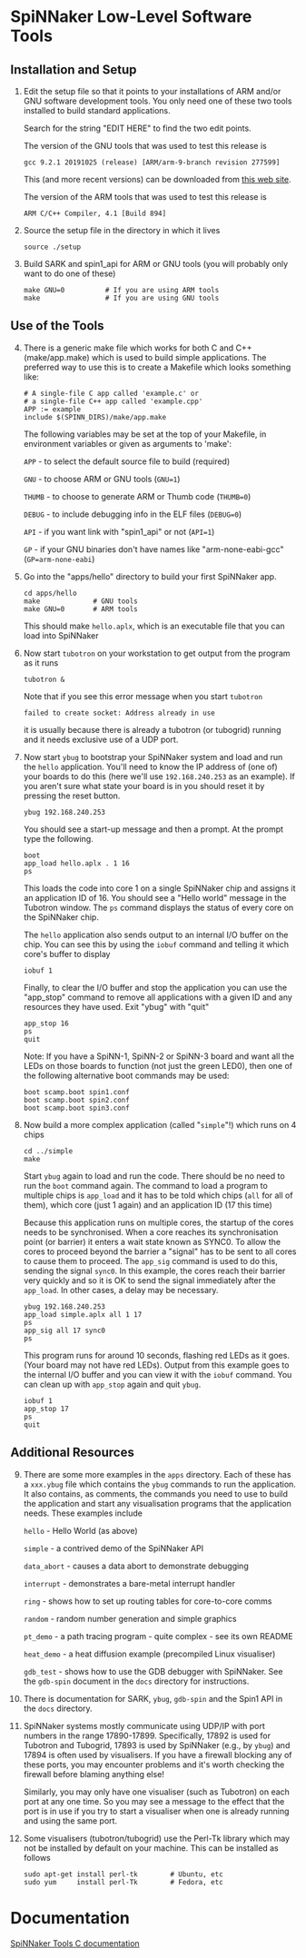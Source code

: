 
SpiNNaker Low-Level Software Tools
==================================

Installation and Setup
----------------------
 1. Edit the setup file so that it points to your installations of
    ARM and/or GNU software development tools. You only need one of
    these two tools installed to build standard applications.

    Search for the string "EDIT HERE" to find the two edit points.

    The version of the GNU tools that was used to test this release is

        gcc 9.2.1 20191025 (release) [ARM/arm-9-branch revision 277599]

    This (and more recent versions) can be downloaded from
    [this web site](https://launchpad.net/gcc-arm-embedded).

    The version of the ARM tools that was used to test this release is

        ARM C/C++ Compiler, 4.1 [Build 894]

 2. Source the setup file in the directory in which it lives

        source ./setup

 3. Build SARK and spin1_api for ARM or GNU tools
    (you will probably only want to do one of these)

        make GNU=0	        # If you are using ARM tools
        make        		# If you are using GNU tools

Use of the Tools
----------------
 4. There is a generic make file which works for both C and C++ (make/app.make)
    which is used to build simple applications. The preferred way to use this
    is to create a Makefile which looks something like:

        # A single-file C app called 'example.c' or
        # a single-file C++ app called 'example.cpp'
        APP := example
        include $(SPINN_DIRS)/make/app.make

    The following variables may be set at the top of your Makefile, in
    environment variables or given as arguments to 'make':

    `APP` - to select the default source file to build (required)

    `GNU` - to choose ARM or GNU tools (`GNU=1`)

    `THUMB` - to choose to generate ARM or Thumb code (`THUMB=0`)

    `DEBUG` - to include debugging info in the ELF files (`DEBUG=0`)

    `API` - if you want link with "spin1_api" or not (`API=1`)

    `GP` - if your GNU binaries don't have names like "arm-none-eabi-gcc"
    (`GP=arm-none-eabi`)

 5. Go into the "apps/hello" directory to build your first SpiNNaker app.

        cd apps/hello
        make             # GNU tools
        make GNU=0       # ARM tools

    This should make `hello.aplx`, which is an executable file that
    you can load into SpiNNaker

 6. Now start `tubotron` on your workstation to get output from
    the program as it runs

        tubotron &

    Note that if you see this error message when you start `tubotron`

        failed to create socket: Address already in use

    it is usually because there is already a tubotron (or tubogrid)
    running and it needs exclusive use of a UDP port.

 7. Now start `ybug` to bootstrap your SpiNNaker system and load and run
    the `hello` application. You'll need to know the IP address of (one of)
    your boards to do this (here we'll use `192.168.240.253` as an example).
    If you aren't sure what state your board is in you should reset it by
    pressing the reset button.

        ybug 192.168.240.253

    You should see a start-up message and then a prompt. At the prompt
    type the following.

        boot
        app_load hello.aplx . 1 16
        ps

    This loads the code into core 1 on a single SpiNNaker chip and
    assigns it an application ID of 16. You should see a "Hello world"
    message in the Tubotron window. The `ps` command displays the status of
    every core on the SpiNNaker chip.

    The `hello` application also sends output to an internal I/O buffer
    on the chip. You can see this by using the `iobuf` command and
    telling it which core's buffer to display

        iobuf 1

    Finally, to clear the I/O buffer and stop the application you can
    use the "app_stop" command to remove all applications with a given
    ID and any resources they have used. Exit "ybug" with "quit"

        app_stop 16
        ps
        quit

    Note: If you have a SpiNN-1, SpiNN-2 or SpiNN-3 board and want all the LEDs
    on those boards to function (not just the green LED0), then one of the
    following alternative boot commands may be used:

        boot scamp.boot spin1.conf
        boot scamp.boot spin2.conf
        boot scamp.boot spin3.conf

 8. Now build a more complex application (called "`simple`"!) which runs on
    4 chips

        cd ../simple
        make

    Start `ybug` again to load and run the code. There should be no
    need to run the `boot` command again. The command to load a program
    to multiple chips is `app_load` and it has to be told which chips
    (`all` for all of them), which core (just 1 again) and an application
    ID (17 this time)

    Because this application runs on multiple cores, the startup of the
    cores needs to be synchronised. When a core reaches its
    synchronisation point (or barrier) it enters a wait state known as
    SYNC0. To allow the cores to proceed beyond the barrier a "signal"
    has to be sent to all cores to cause them to proceed. The `app_sig`
    command is used to do this, sending the signal `sync0`. In this
    example, the cores reach their barrier very quickly and so it is
    OK to send the signal immediately after the `app_load`. In other
    cases, a delay may be necessary.

        ybug 192.168.240.253
        app_load simple.aplx all 1 17
        ps
        app_sig all 17 sync0
        ps

    This program runs for around 10 seconds, flashing red LEDs as it goes.
    (Your board may not have red LEDs). Output from this example goes to
    the internal I/O buffer and you can view it with the `iobuf` command.
    You can clean up with `app_stop` again and quit `ybug`.

        iobuf 1
        app_stop 17
        ps
        quit

Additional Resources
--------------------
9.  There are some more examples in the `apps` directory. Each of these
    has a `xxx.ybug` file which contains the `ybug` commands to run the
    application. It also contains, as comments, the commands you need
    to use to build the application and start any visualisation programs
    that the application needs. These examples include

    `hello` - Hello World (as above)

    `simple` - a contrived demo of the SpiNNaker API

    `data_abort` - causes a data abort to demonstrate debugging

    `interrupt` - demonstrates a bare-metal interrupt handler

    `ring` - shows how to set up routing tables for core-to-core comms

    `random` - random number generation and simple graphics

    `pt_demo` - a path tracing program - quite complex - see its own README

    `heat_demo` - a heat diffusion example (precompiled Linux visualiser)

    `gdb_test` - shows how to use the GDB debugger with SpiNNaker. See
    the `gdb-spin` document in the `docs` directory for instructions.

10. There is documentation for SARK, `ybug`, `gdb-spin` and the Spin1
    API in the `docs` directory.

11. SpiNNaker systems mostly communicate using UDP/IP with port numbers
    in the range 17890-17899. Specifically, 17892 is used for Tubotron
    and Tubogrid, 17893 is used by SpiNNaker (e.g., by `ybug`) and 17894
    is often used by visualisers. If you have a firewall blocking any
    of these ports, you may encounter problems and it's worth checking
    the firewall before blaming anything else!

    Similarly, you may only have one visualiser (such as Tubotron) on
    each port at any one time. So you may see a message to the effect
    that the port is in use if you try to start a visualiser when one
    is already running and using the same port.

12. Some visualisers (tubotron/tubogrid) use the Perl-Tk library which
    may not be installed by default on your machine. This can be
    installed as follows

        sudo apt-get install perl-tk		# Ubuntu, etc
        sudo yum     install perl-Tk		# Fedora, etc
        
Documentation
=============
[SpiNNaker Tools C documentation](http://spinnaker-tools.readthedocs.io/en/7.4.0a0)
